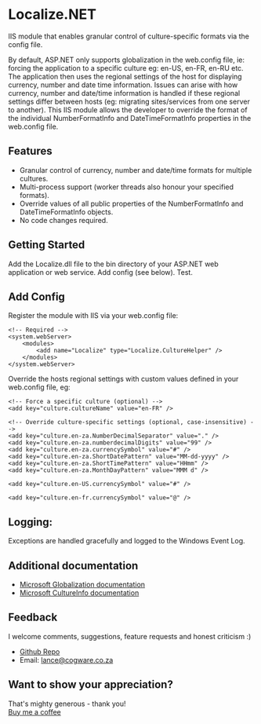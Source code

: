 # Localize.NET

IIS module that enables granular control of culture-specific formats via the config file.

By default, ASP.NET only supports globalization in the web.config file, ie: forcing the application to a specific culture eg: en-US, en-FR, en-RU etc.
The application then uses the regional settings of the host for displaying currency, number and date time information.
Issues can arise with how currency, number and date/time information is handled if these regional settings differ between hosts (eg: migrating sites/services from one server to another).
This IIS module allows the developer to override the format of the individual NumberFormatInfo and DateTimeFormatInfo properties in the web.config file.

## Features
- Granular control of currency, number and date/time formats for multiple cultures.
- Multi-process support (worker threads also honour your specified formats).
- Override values of all public properties of the NumberFormatInfo and DateTimeFormatInfo objects.
- No code changes required.

## Getting Started

Add the Localize.dll file to the bin directory of your ASP.NET web application or web service.
Add config (see below).
Test.

## Add Config

Register the module with IIS via your web.config file:

    <!-- Required -->
    <system.webServer>
        <modules>
            <add name="Localize" type="Localize.CultureHelper" />            
        </modules>        
    </system.webServer>

Override the hosts regional settings with custom values defined in your web.config file, eg:         

    <!-- Force a specific culture (optional) -->
    <add key="culture.cultureName" value="en-FR" />
    
    <!-- Override culture-specific settings (optional, case-insensitive) -->
    <add key="culture.en-za.NumberDecimalSeparator" value="." />
    <add key="culture.en-za.numberdecimalDigits" value="99" />
    <add key="culture.en-za.currencySymbol" value="#" />
    <add key="culture.en-za.ShortDatePattern" value="MM-dd-yyyy" />
    <add key="culture.en-za.ShortTimePattern" value="HHmm" />
    <add key="culture.en-za.MonthDayPattern" value="MMM d" />
    
    <add key="culture.en-US.currencySymbol" value="#" />
    
    <add key="culture.en-fr.currencySymbol" value="@" />


## Logging:

Exceptions are handled gracefully and logged to the Windows Event Log.

## Additional documentation

- [Microsoft Globalization documentation](https://learn.microsoft.com/en-us/dotnet/api/system.globalization?view=netframework-4.8.1) 
- [Microsoft CultureInfo documentation](https://learn.microsoft.com/en-us/dotnet/api/system.globalization.cultureinfo?view=netframework-4.8.1)

## Feedback

I welcome comments, suggestions, feature requests and honest criticism :)  

 
- [Github Repo](https://github.com/thurstonford?tab=repositories)  
- Email: lance@cogware.co.za

## Want to show your appreciation?
That's mighty generous - thank you!  
[Buy me a coffee](https://www.buymeacoffee.com/cogware)
